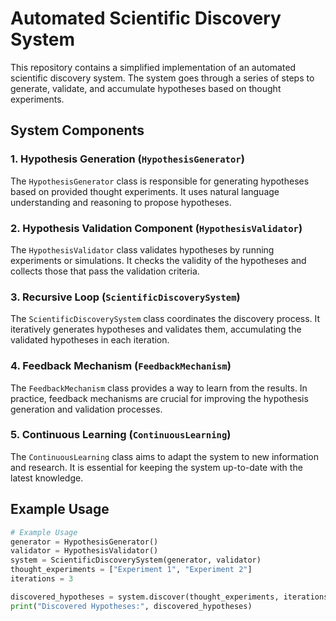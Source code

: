 # Automated Scientific Discovery System

This repository contains a simplified implementation of an automated scientific discovery system. The system goes through a series of steps to generate, validate, and accumulate hypotheses based on thought experiments.

## System Components

### 1. Hypothesis Generation (`HypothesisGenerator`)

The `HypothesisGenerator` class is responsible for generating hypotheses based on provided thought experiments. It uses natural language understanding and reasoning to propose hypotheses.

### 2. Hypothesis Validation Component (`HypothesisValidator`)

The `HypothesisValidator` class validates hypotheses by running experiments or simulations. It checks the validity of the hypotheses and collects those that pass the validation criteria.

### 3. Recursive Loop (`ScientificDiscoverySystem`)

The `ScientificDiscoverySystem` class coordinates the discovery process. It iteratively generates hypotheses and validates them, accumulating the validated hypotheses in each iteration.

### 4. Feedback Mechanism (`FeedbackMechanism`)

The `FeedbackMechanism` class provides a way to learn from the results. In practice, feedback mechanisms are crucial for improving the hypothesis generation and validation processes.

### 5. Continuous Learning (`ContinuousLearning`)

The `ContinuousLearning` class aims to adapt the system to new information and research. It is essential for keeping the system up-to-date with the latest knowledge.

## Example Usage

```python
# Example Usage
generator = HypothesisGenerator()
validator = HypothesisValidator()
system = ScientificDiscoverySystem(generator, validator)
thought_experiments = ["Experiment 1", "Experiment 2"]
iterations = 3

discovered_hypotheses = system.discover(thought_experiments, iterations)
print("Discovered Hypotheses:", discovered_hypotheses)
